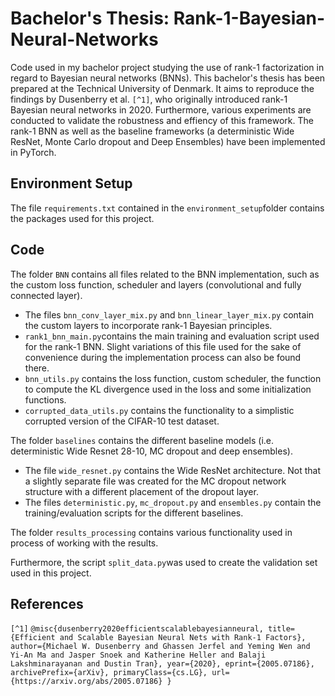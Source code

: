 # Bachelor's Thesis: Rank-1-Bayesian-Neural-Networks
Code used in my bachelor project studying the use of rank-1 factorization in regard to Bayesian neural networks (BNNs). This bachelor's thesis has been prepared at the Technical University of Denmark. It aims to reproduce the findings by Dusenberry et al. `[^1]`, who originally introduced rank-1 Bayesian neural networks in 2020. Furthermore, various experiments are conducted to validate the robustness and effiency of this framework.
The rank-1 BNN as well as the baseline frameworks (a deterministic Wide ResNet, Monte Carlo dropout and Deep Ensembles) have been implemented in PyTorch. 

## Environment Setup
The file `requirements.txt` contained in the `environment_setup`folder contains the packages used for this project. 

## Code
The folder `BNN` contains all files related to the BNN implementation, such as the custom loss function, scheduler and layers (convolutional and fully connected layer). 
- The files `bnn_conv_layer_mix.py` and `bnn_linear_layer_mix.py` contain the custom layers to incorporate rank-1 Bayesian principles. 
- `rank1_bnn_main.py`contains the main training and evaluation script used for the rank-1 BNN. Slight variations of this file used for the sake of convenience during the implementation process can also be found there. 
- `bnn_utils.py` contains the loss function, custom scheduler, the function to compute the KL divergence used in the loss and some initialization functions. 
- `corrupted_data_utils.py` contains the functionality to a simplistic corrupted version of the CIFAR-10 test dataset. 


The folder `baselines` contains the different baseline models (i.e. deterministic Wide Resnet 28-10, MC dropout and deep ensembles). 
- The file `wide_resnet.py` contains the Wide ResNet architecture. Not that a slightly separate file was created for the MC dropout network structure with a different placement of the dropout layer. 
- The files `deterministic.py`, `mc_dropout.py` and `ensembles.py` contain the training/evaluation scripts for the different baselines. 

The folder `results_processing` contains various functionality used in process of working with the results. 

Furthermore, the script `split_data.py`was used to create the validation set used in this project. 

## References 
`[^1]` `@misc{dusenberry2020efficientscalablebayesianneural,
      title={Efficient and Scalable Bayesian Neural Nets with Rank-1 Factors}, 
      author={Michael W. Dusenberry and Ghassen Jerfel and Yeming Wen and Yi-An Ma and Jasper Snoek and Katherine Heller and Balaji Lakshminarayanan and Dustin Tran},
      year={2020},
      eprint={2005.07186},
      archivePrefix={arXiv},
      primaryClass={cs.LG},
      url={https://arxiv.org/abs/2005.07186}
}`


